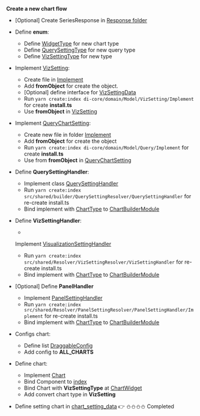 **Create a new chart flow**

- [Optional] Create SeriesResponse in [Response folder](di-core/common/domain/response)

- Define **enum**:

  - Define [WidgetType](src/shared/enums/ChartType.ts) for new chart type
  - Define [QuerySettingType](di-core/common/domain/model/query/QuerySettingClassName.ts) for new query type
  - Define [VizSettingType](di-core/common/domain/model/chart-option/ChartOptionClassName.ts) for new type

- Implement [VizSetting](di-core/common/domain/model/chart-option/ChartOption.ts):

  - Create file in [Implement](di-core/common/domain/model/chart-option/implement)
  - Add **fromObject** for create the object.
  - [Optional] define interface for [VizSettingData](di-core/common/domain/model/chart-option/extra-setting/ChartOptionData.ts)
  - Run `yarn create:index di-core/domain/Model/VizSetting/Implement` for create **install.ts**
  - Use **fromObject** in [VizSetting](di-core/common/domain/model/chart-option/ChartOption.ts)

- Implement [QueryChartSetting](di-core/common/domain/model/query/QuerySetting.ts):

  - Create new file in folder [Implement](di-core/common/domain/model/query/implement)
  - Add **fromObject** for create the object
  - Run `yarn create:index di-core/domain/Model/Query/Implement` for create **install.ts**
  - Use from **fromObject** in [QueryChartSetting](di-core/common/domain/model/query/QuerySetting.ts)

- Define **QuerySettingHandler**:

  - Implement
    class [QuerySettingHandler](src/shared/resolver/query-setting-resolver/query-setting-handler/QuerySettingHandler.ts)
  - Run `yarn create:index src/shared/builder/QuerySettingResolver/QuerySettingHandler` for re-create install.ts
  - Bind implement with [ChartType](src/shared/enums/ChartType.ts)
    to [ChartBuilderModule](src/shared/module/ChartBuilderModule.ts)

- Define **VizSettingHandler**:

  -
  Implement [VisualizationSettingHandler](src/shared/resolver/viz-setting-resolver/viz-setting-handler/VizSettingHandler.ts)

  - Run `yarn create:index src/shared/Resolver/VizSettingResolver/VizSettingHandler` for re-create install.ts
  - Bind implement with [ChartType](src/shared/enums/ChartType.ts)
    to [ChartBuilderModule](src/shared/module/ChartBuilderModule.ts)

- [Optional] Define **PanelHandler**

  - Implement [PanelSettingHandler](src/shared/resolver/PanelSettingResolver/PanelSettingHandler/Implement)
  - Run `yarn create:index src/shared/Resolver/PanelSettingResolver/PanelSettingHandler/Implement` for re-create
    install.ts
  - Bind implement with [ChartType](src/shared/enums/ChartType.ts)
    to [ChartBuilderModule](src/shared/module/ChartBuilderModule.ts)

- Configs chart:

  - Define list [DraggableConfig](src/shared/constants/DataBuilderConstants.ts)
  - Add config to **ALL_CHARTS**

- Define chart:

  - Implement [Chart](src/shared/components/charts)
  - Bind Component to [index](src/shared/components/charts/index.ts)
  - Bind Chart with **VizSettingType** at [ChartWidget](src/screens/dashboard-detail/components/widget-container/charts/chartwidget/ChartComponent.ts)
  - Add convert chart type in **VizSetting**

- Define setting chart in [chart_setting_data](src/shared/constants/chart_setting_data.json)
  👉 ⛄⛄⛄⛄ Completed

